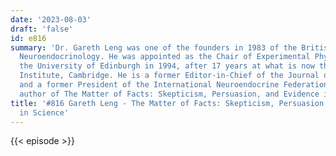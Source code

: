 ```yaml
---
date: '2023-08-03'
draft: 'false'
id: e816
summary: 'Dr. Gareth Leng was one of the founders in 1983 of the British Society for
  Neuroendocrinology. He was appointed as the Chair of Experimental Physiology at
  the University of Edinburgh in 1994, after 17 years at what is now the Babraham
  Institute, Cambridge. He is a former Editor-in-Chief of the Journal of Neuroendocrinology,
  and a former President of the International Neuroendocrine Federation. He is the
  author of The Matter of Facts: Skepticism, Persuasion, and Evidence in Science.'
title: '#816 Gareth Leng - The Matter of Facts: Skepticism, Persuasion, and Evidence
  in Science'
---
```

{{< episode >}}
